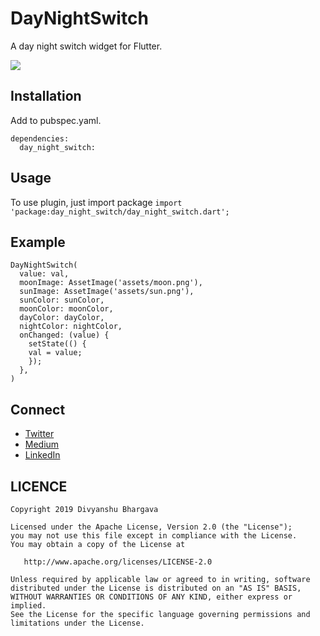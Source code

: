 # DayNightSwitch

A day night switch widget for Flutter.

<img src="https://github.com/divyanshub024/day_night_switch/blob/master/art/ezgif-3-fa09365404e1.gif" />

## Installation

Add to pubspec.yaml.

```
dependencies:
  day_night_switch:
```

## Usage

To use plugin, just import package `import 'package:day_night_switch/day_night_switch.dart';`

## Example
```
DayNightSwitch(
  value: val,
  moonImage: AssetImage('assets/moon.png'),
  sunImage: AssetImage('assets/sun.png'),
  sunColor: sunColor,
  moonColor: moonColor,
  dayColor: dayColor,
  nightColor: nightColor,
  onChanged: (value) {
    setState(() {
    val = value;
    });
  },
)
```

## Connect
- [Twitter](https://twitter.com/divyanshub024)
- [Medium](https://medium.com/@divyanshub024)
- [LinkedIn](https://www.linkedin.com/in/divyanshub024/)

## LICENCE
```
Copyright 2019 Divyanshu Bhargava

Licensed under the Apache License, Version 2.0 (the "License");
you may not use this file except in compliance with the License.
You may obtain a copy of the License at

   http://www.apache.org/licenses/LICENSE-2.0

Unless required by applicable law or agreed to in writing, software
distributed under the License is distributed on an "AS IS" BASIS,
WITHOUT WARRANTIES OR CONDITIONS OF ANY KIND, either express or implied.
See the License for the specific language governing permissions and
limitations under the License.
```
